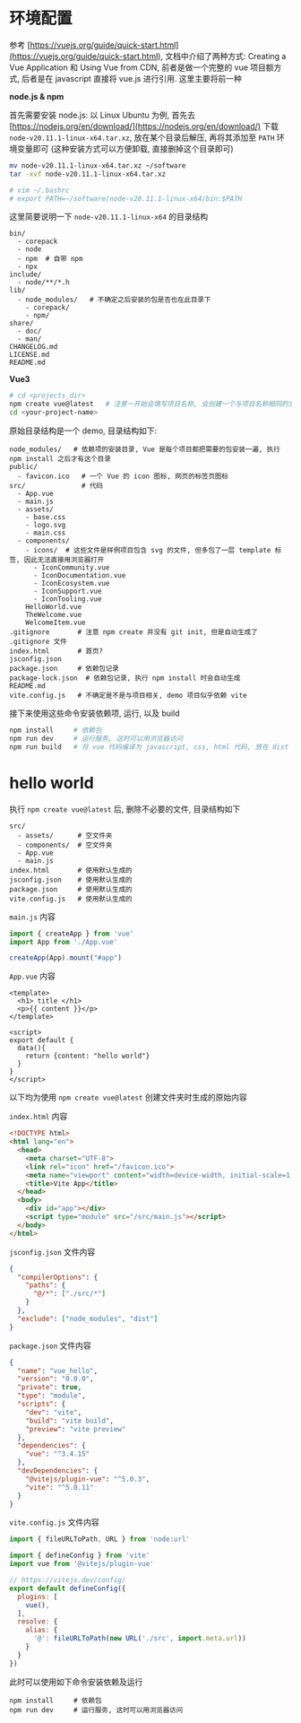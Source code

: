 # 环境配置

参考 [https://vuejs.org/guide/quick-start.html](https://vuejs.org/guide/quick-start.html), 文档中介绍了两种方式: Creating a Vue Application 和 Using Vue from CDN, 前者是做一个完整的 vue 项目额方式, 后者是在 javascript 直接将 vue.js 进行引用. 这里主要将前一种

**node.js & npm**

首先需要安装 node.js: 以 Linux Ubuntu 为例, 首先去 [https://nodejs.org/en/download/](https://nodejs.org/en/download/) 下载 `node-v20.11.1-linux-x64.tar.xz`, 放在某个目录后解压, 再将其添加至 `PATH` 环境变量即可 (这种安装方式可以方便卸载, 直接删掉这个目录即可)

```bash
mv node-v20.11.1-linux-x64.tar.xz ~/software
tar -xvf node-v20.11.1-linux-x64.tar.xz

# vim ~/.bashrc
# export PATH=~/software/node-v20.11.1-linux-x64/bin:$PATH
```

这里简要说明一下 `node-v20.11.1-linux-x64` 的目录结构

```
bin/
  - corepack
  - node
  - npm  # 自带 npm
  - npx
include/
  - node/**/*.h
lib/
  - node_modules/   # 不确定之后安装的包是否也在此目录下
    - corepack/
    - npm/
share/
  - doc/
  - man/
CHANGELOG.md
LICENSE.md
README.md
```

**Vue3**

```bash
# cd <projects_dir>
npm create vue@latest   # 注意一开始会填写项目名称, 会创建一个与项目名称相同的文件夹, 其余选项搞不懂可以先全部通过敲回车选择 NO
cd <your-project-name>
```

原始目录结构是一个 demo, 目录结构如下:

```
node_modules/   # 依赖项的安装目录, Vue 是每个项目都把需要的包安装一遍, 执行 npm install 之后才有这个目录
public/
  - favicon.ico   # 一个 Vue 的 icon 图标, 网页的标签页图标
src/              # 代码
  - App.vue
  - main.js
  - assets/
    - base.css
    - logo.svg
    - main.css
  - components/
    - icons/  # 这些文件是样例项目包含 svg 的文件, 但多包了一层 template 标签, 因此无法直接用浏览器打开
      - IconCommunity.vue
      - IconDocumentation.vue
      - IconEcosystem.vue
      - IconSupport.vue
      - IconTooling.vue
    HelloWorld.vue
    TheWelcome.vue
    WelcomeItem.vue
.gitignore       # 注意 npm create 并没有 git init, 但是自动生成了 .gitignore 文件
index.html       # 首页?
jsconfig.json
package.json     # 依赖包记录
package-lock.json  # 依赖包记录, 执行 npm install 时会自动生成
README.md
vite.config.js   # 不确定是不是与项目相关, demo 项目似乎依赖 vite
```

接下来使用这些命令安装依赖项, 运行, 以及 build

```bash
npm install     # 依赖包
npm run dev     # 运行服务, 这时可以用浏览器访问
npm run build   # 将 vue 代码编译为 javascript, css, html 代码, 放在 dist 目录下
```

# hello world

执行 `npm create vue@latest` 后, 删除不必要的文件, 目录结构如下

```
src/
  - assets/      # 空文件夹
  - components/  # 空文件夹
  - App.vue
  - main.js
index.html       # 使用默认生成的
jsconfig.json    # 使用默认生成的
package.json     # 使用默认生成的
vite.config.js   # 使用默认生成的
```

`main.js` 内容

```javascript
import { createApp } from 'vue'
import App from './App.vue'

createApp(App).mount("#app")
```

`App.vue` 内容

```vue
<template>
  <h1> title </h1>
  <p>{{ content }}</p>
</template>

<script>
export default {
  data(){
    return {content: "hello world"}
  }
}
</script>
```

以下均为使用 `npm create vue@latest` 创建文件夹时生成的原始内容

`index.html` 内容

```html
<!DOCTYPE html>
<html lang="en">
  <head>
    <meta charset="UTF-8">
    <link rel="icon" href="/favicon.ico">
    <meta name="viewport" content="width=device-width, initial-scale=1.0">
    <title>Vite App</title>
  </head>
  <body>
    <div id="app"></div>
    <script type="module" src="/src/main.js"></script>
  </body>
</html>
```

`jsconfig.json` 文件内容

```json
{
  "compilerOptions": {
    "paths": {
      "@/*": ["./src/*"]
    }
  },
  "exclude": ["node_modules", "dist"]
}
```

`package.json` 文件内容

```json
{
  "name": "vue_hello",
  "version": "0.0.0",
  "private": true,
  "type": "module",
  "scripts": {
    "dev": "vite",
    "build": "vite build",
    "preview": "vite preview"
  },
  "dependencies": {
    "vue": "^3.4.15"
  },
  "devDependencies": {
    "@vitejs/plugin-vue": "^5.0.3",
    "vite": "^5.0.11"
  }
}
```

`vite.config.js` 文件内容

```javascript
import { fileURLToPath, URL } from 'node:url'

import { defineConfig } from 'vite'
import vue from '@vitejs/plugin-vue'

// https://vitejs.dev/config/
export default defineConfig({
  plugins: [
    vue(),
  ],
  resolve: {
    alias: {
      '@': fileURLToPath(new URL('./src', import.meta.url))
    }
  }
})
```

此时可以使用如下命令安装依赖及运行

```
npm install     # 依赖包
npm run dev     # 运行服务, 这时可以用浏览器访问
```